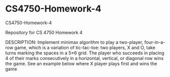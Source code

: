 # CS4750-Homework-4
CS4750-Homework-4

Repository for CS 4750 Homework 4

DESCRIPTION:
Implement minimax algorithm to play a two-player, four-in-a-row game, which is a 
variation of tic-tac-toe: two players, X and O, take turns marking the spaces in a 5×6 grid. 
The player who succeeds in placing 4 of their marks consecutively in a horizontal, vertical, 
or diagonal row wins the game. See an example below where X player plays first and wins 
the game
